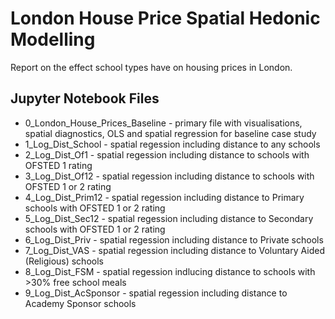 # London House Price Spatial Hedonic Modelling
Report on the effect school types have on housing prices in London.


## Jupyter Notebook Files
- 0_London_House_Prices_Baseline - primary file with visualisations, spatial diagnostics, OLS and spatial regression for baseline case study
- 1_Log_Dist_School - spatial regession including distance to any schools
- 2_Log_Dist_Of1 - spatial regession including distance to schools with OFSTED 1 rating
- 3_Log_Dist_Of12 - spatial regession including distance to schools with OFSTED 1 or 2 rating
- 4_Log_Dist_Prim12 - spatial regession including distance to Primary schools with OFSTED 1 or 2 rating
- 5_Log_Dist_Sec12 - spatial regession including distance to Secondary schools with OFSTED 1 or 2 rating
- 6_Log_Dist_Priv - spatial regession including distance to Private schools
- 7_Log_Dist_VAS - spatial regession including distance to Voluntary Aided (Religious) schools
- 8_Log_Dist_FSM - spatial regession indlucing distance to schools with >30% free school meals
- 9_Log_Dist_AcSponsor - spatial regession including distance to Academy Sponsor schools




